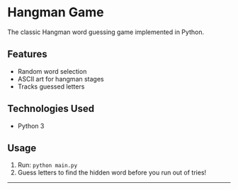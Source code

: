# Hangman Game

The classic Hangman word guessing game implemented in Python.

## Features

- Random word selection
- ASCII art for hangman stages
- Tracks guessed letters

## Technologies Used

- Python 3

## Usage

1. Run: `python main.py`
2. Guess letters to find the hidden word before you run out of tries!

---
